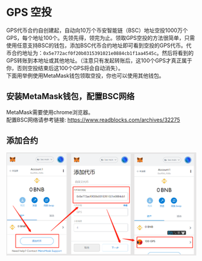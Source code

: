 # GPS 空投
GPS代币合约自创建起，自动向10万个币安智能链（BSC）地址空投1000万个GPS，每个地址100个。先领先得，领完为止。领取GPS空投的方法很简单，只需使用任意支持BSC的钱包，添加BSC代币合约地址即可看到空投的GPS代币。代币合约地址为：`0x5e772acf0f20b0315391021e0884cb1f1aa4545c`。然后将看到的GPS转账到本地址或其他地址。（注意只有发起转账后，这100个GPS才真正属于你，否则空投结束后这100个GPS将会自动消失）。  
下面用举例使用MetaMask钱包领取空投，你也可以使用其他钱包。

## 安装MetaMask钱包，配置BSC网络
MetaMask需要使用chrome浏览器。  
配置BSC网络请参考链接: https://www.readblocks.com/archives/32275

## 添加合约
![](https://raw.githubusercontent.com/gpfs-group/airdrop/main/image/4.png)



